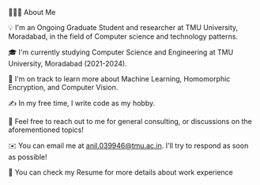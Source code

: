 👨🏻‍💻  About Me

💡   I'm an Ongoing Graduate Student and researcher at TMU University, Moradabad, in the field of Computer science and technology patterns.

🎓  I'm currently studying Computer Science and Engineering at TMU University, Moradabad (2021-2024).

🌱  I'm on track to learn more about Machine Learning, Homomorphic Encryption, and Computer Vision.

✍️  In my free time, I write code  as my hobby.

💬  Feel free to reach out to me for general consulting, or discussions on the aforementioned topics!

✉️  You can email me at anil.039946@tmu.ac.in. I'll try to respond as soon as possible!

📄  You can check my Resume for more details about work experience

